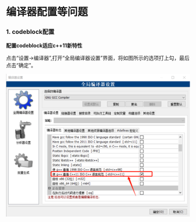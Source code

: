# 编译器配置等问题

### 1. codeblock配置

**配置codeblock适应c++11新特性**

点击“设置->编译器”,打开“全局编译器设置”界面，将如图所示的选项打上勾，最后点击“确定”。

![](../pictures/8.jpg)

